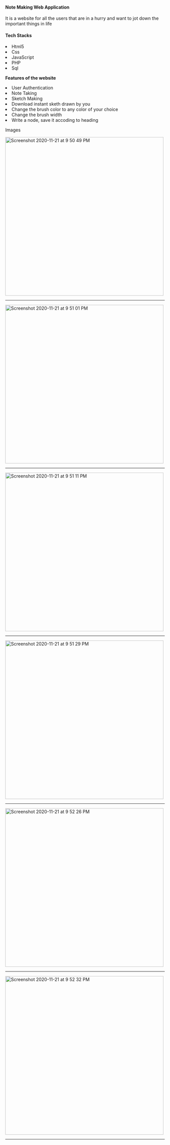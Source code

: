 <h4>Note Making Web Application</h4>

It is a website for all the users that are in a hurry and want to jot down the important things in life

<h4>Tech Stacks</h4>
<li>Html5</li>
<li>Css</li>
<li>JavaScript</li>
<li>PHP</li>
<li>Sql</li>

<b>Features of the website</b>

<li>User Authentication</li>
<li>Note Taking</li>
<li>Sketch Making</li>
<li>Download instant sketh drawn by you</li>
<li>Change the brush color to any color of your choice</li>
<li>Change the brush width</li>
<li>Write a node, save it accoding to heading</li>

Images 
<br/>

<img width="500" alt="Screenshot 2020-11-21 at 9 50 49 PM" src="https://user-images.githubusercontent.com/56930410/99882370-ea49c200-2c45-11eb-9774-070d1aa90cff.png"><hr/>
<img width="500" alt="Screenshot 2020-11-21 at 9 51 01 PM" src="https://user-images.githubusercontent.com/56930410/99882371-f2096680-2c45-11eb-91ae-5db7014f620c.png"><hr/>
<img width="500" alt="Screenshot 2020-11-21 at 9 51 11 PM" src="https://user-images.githubusercontent.com/56930410/99882372-f2a1fd00-2c45-11eb-86b6-db466f7ea506.png"><hr/>
<img width="500" alt="Screenshot 2020-11-21 at 9 51 29 PM" src="https://user-images.githubusercontent.com/56930410/99882373-f33a9380-2c45-11eb-87bd-5ea897b4a315.png"><hr/>
<img width="500" alt="Screenshot 2020-11-21 at 9 52 26 PM" src="https://user-images.githubusercontent.com/56930410/99882374-f33a9380-2c45-11eb-86a5-d42a8d051234.png"><hr/>
<img width="500" alt="Screenshot 2020-11-21 at 9 52 32 PM" src="https://user-images.githubusercontent.com/56930410/99882375-f3d32a00-2c45-11eb-9beb-b5edff32e946.png"><hr/>

